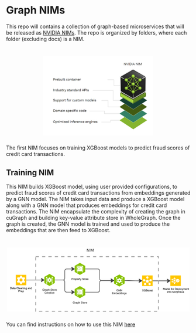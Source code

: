 # Graph NIMs

This repo will contains a collection of graph-based microservices that will be released as [NVIDIA NIMs](https://docs.nvidia.com/nim/index.html). The repo is organized by folders, where each folder (excluding docs) is a NIM.

<h1 align="center"; style="font-style: italic";>
  <img src="docs/imgs/nv-min.png" alt="NIM" width="300">
</h1>


The first NIM focuses on training XGBoost models to predict fraud scores of credit card transactions.


## Training NIM
This NIM builds XGBoost model, using user provided configurations, to predict fraud scores of credit card transactions from embeddings generated by a GNN model. The NIM takes input data and produce a XGBoost model along with a GNN model that produces embeddings for credit card transactions. The NIM encapsulate the complexity of creating the graph in cuGraph and building key-value attribute store in WholeGraph. Once the graph is created, the GNN model is trained and used to produce the embeddings that are then feed to XGBoost.

<h1 align="center"; style="font-style: italic";>
  <img src="docs/imgs/training-nim.png" alt="Training NIM" width="500">
</h1>

You can find instructions on how to use this NIM [here](./training/README.md)
